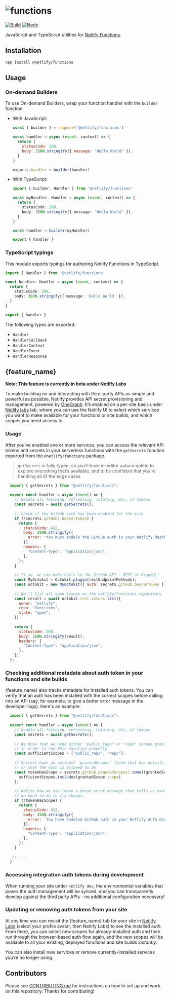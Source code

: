 # ![functions](functions.png)

[![Build](https://github.com/netlify/functions/workflows/Build/badge.svg)](https://github.com/netlify/functions/actions)
[![Node](https://img.shields.io/node/v/@netlify/functions.svg?logo=node.js)](https://www.npmjs.com/package/@netlify/functions)

JavaScript and TypeScript utilities for [Netlify Functions](https://docs.netlify.com/functions/overview/).

## Installation

```
npm install @netlify/functions
```

## Usage

### On-demand Builders

To use On-demand Builders, wrap your function handler with the `builder` function.

- With JavaScript:

  ```js
  const { builder } = require('@netlify/functions')

  const handler = async (event, context) => {
    return {
      statusCode: 200,
      body: JSON.stringify({ message: 'Hello World' }),
    }
  }

  exports.handler = builder(handler)
  ```

- With TypeScript:

  ```ts
  import { builder, Handler } from '@netlify/functions'

  const myHandler: Handler = async (event, context) => {
    return {
      statusCode: 200,
      body: JSON.stringify({ message: 'Hello World' }),
    }
  }

  const handler = builder(myHandler)

  export { handler }
  ```

### TypeScript typings

This module exports typings for authoring Netlify Functions in TypeScript.

```ts
import { Handler } from '@netlify/functions'

const handler: Handler = async (event, context) => {
  return {
    statusCode: 200,
    body: JSON.stringify({ message: 'Hello World' }),
  }
}

export { handler }
```

The following types are exported:

- `Handler`
- `HandlerCallback`
- `HandlerContext`
- `HandlerEvent`
- `HandlerResponse`


## {feature_name}

**Note: This feature is currently in beta under Netlify Labs**

To make building on and interacting with third-party APIs as simple and powerful as possible, Netlify provides API secret provisioning and management, powered by [OneGraph](https://www.onegraph.com). It’s enabled on a per-site basis under [Netlify labs](https://app.netlify.com/user/labs) tab, where you can use the Netlify UI to select which services you want to make available for your functions or site builds, and which scopes you need access to.

### Usage

After you’ve enabled one or more services, you can access the relevant API tokens and secrets in your serverless functions with the `getSecrets` function exported from the `@netlify/functions` package.

> `getSecrets` is fully typed, so you’ll have in-editor autocomplete to explore everything that’s available, and to be confident that you’re handling all of the edge cases

  ```js
    import { getSecrets } from "@netlify/functions";
    
    export const handler = async (event) => {
      // Handle all fetching, refreshing, rotating, etc. of tokens
      const secrets = await getSecrets();
    
      // Check if the GitHub auth has been enabled for the site
      if (!secrets.gitHub?.bearerToken) {
        return {
          statusCode: 412,
          body: JSON.stringify({
            error: "You must enable the GitHub auth in your Netlify dashboard",
          }),
          headers: {
            "Content-Type": "application/json",
          },
        };
      }
    
      // If so, we can make calls to the GitHub API - REST or GraphQL!
      const MyOctokit = Octokit.plugin(restEndpointMethods);
      const octokit = new MyOctokit({ auth: secrets.gitHub.bearerToken });
    
      // We'll list all open issues on the netlify/functions repository
      const result = await octokit.rest.issues.list({
        owner: "netlify",
        repo: "functions",
        state: "open",
      });
    
      return {
        statusCode: 200,
        body: JSON.stringify(result),
        headers: {
          "Content-Type": "application/json",
        },
      };
    };
  ```

### Checking additional metadata about auth token in your functions and site builds

{feature_name} also tracks metadata for installed auth tokens. You can verify that an auth has been installed with the correct scopes before calling into an API (say, for example, to give a better error message in the developer logs). Here's an example:

  ```js
    import { getSecrets } from "@netlify/functions";
    
    export const handler = async (event) => {
      // Handle all fetching, refreshing, rotating, etc. of tokens
      const secrets = await getSecrets();
    
      // We know that we need either "public_repo" or "repo" scopes granted
      // in order to run this function properly
      const sufficientScopes = ["public_repo", "repo"];
    
      // Secrets have an optional `grantedScopes` field that has details
      // on what the auth is allowed to do
      const tokenHasScope = secrets.gitHub.grantedScopes?.some((grantedScope) =>
        sufficientScopes.includes(grantedScope.scope)
      );
    
      // Notice how we can leave a great error message that tells us exactly what
      // we need to do to fix things.
      if (!tokenHasScope) {
        return {
          statusCode: 412,
          body: JSON.stringify({
            error: `You have enabled GitHub auth in your Netlify Auth dashboard, but it's missing a required scope. The auth must have one (or both) of the scopes: ${sufficientScopes.join(", ")}`,
          }),
          headers: {
            "Content-Type": "application/json",
          },
        };
      }
    
     // ...
    }
  ```

### Accessing integration auth tokens during development

When running your site under `netlify dev`, the environmental variables that power the auth management will be synced, and you can transparently develop against the third party APIs - no additional configuration necessary!

### Updating or removing auth tokens from your site

At any time you can revisit the {feature_name} tab for your site in [Netlify Labs](https://app.netlify.com/user/labs) (select your profile avatar, then Netlify Labs) to see the installed auth. From there, you can select new scopes for already-installed auth and then run through the browser-based auth flow again, and the new scopes will be available to all your existing, deployed functions and site builds _instantly_.

You can also install new services or remove currently-installed services you’re no longer using.

## Contributors

Please see [CONTRIBUTING.md](./CONTRIBUTING.md) for instructions on how to set up and work on this repository. Thanks
for contributing!

